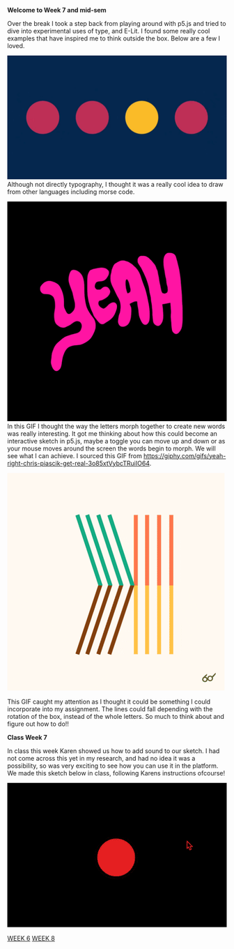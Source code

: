 **Welcome to Week 7 and mid-sem**

Over the break I took a step back from playing around with p5.js and tried to dive into experimental uses of type, and E-Lit. I found some really cool examples that have inspired me to think outside the box. Below are a few I loved.

![](morsecode.gif)
Although not directly typography, I thought it was a really cool idea to draw from other languages including morse code. 

![](yeahright.gif)
In this GIF I thought the way the letters morph together to create new words was really interesting. It got me thinking about how this could become an interactive sketch in p5.js, maybe a toggle you can move up and down or as your mouse moves around the screen the words begin to morph. We will see what I can achieve. I sourced this GIF from https://giphy.com/gifs/yeah-right-chris-piascik-get-real-3o85xtVybcTRuiIO64.

![](K.gif)

This GIF caught my attention as I thought it could be something I could incorporate into my assignment. The lines could fall depending with the rotation of the box, instead of the whole letters. So much to think about and figure out how to do!!

**Class Week 7**

In class this week Karen showed us how to add sound to our sketch. I had not come across this yet in my research, and had no idea it was a possibility, so was very exciting to see how you can use it in the platform. We made this sketch below in class, following Karens instructions ofcourse!

![](dum.gif)

[WEEK 6](https://github.com/rubybrown101/codewordsstudio/tree/master/SKO1/week6) [WEEK 8](https://github.com/rubybrown101/codewordsstudio/tree/master/SKO1/week8)
